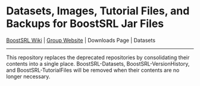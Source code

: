 # Datasets, Images, Tutorial Files, and Backups for BoostSRL Jar Files

[BoostSRL Wiki](https://github.com/boost-starai/BoostSRL/wiki) | [Group Website](http://indiana.edu/~iustarai/) | Downloads Page | Datasets

---

This repository replaces the deprecated repositories by consolidating their contents into a single place. BoostSRL-Datasets, BoostSRL-VersionHistory, and BoostSRL-TutorialFiles will be removed when their contents are no longer necessary.
